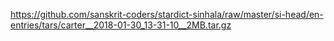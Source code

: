 https://github.com/sanskrit-coders/stardict-sinhala/raw/master/si-head/en-entries/tars/carter__2018-01-30_13-31-10__2MB.tar.gz
